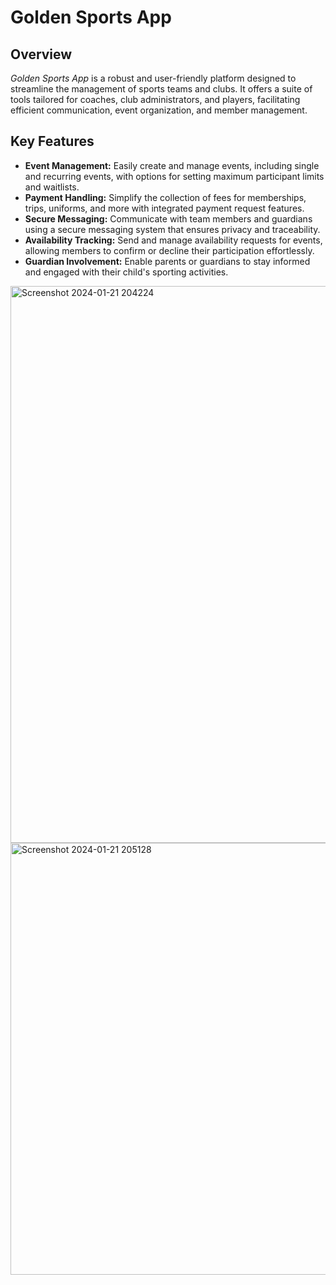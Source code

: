 # Golden Sports App

## Overview
*Golden Sports App* is a robust and user-friendly platform designed to streamline the management of sports teams and clubs. It offers a suite of tools tailored for coaches, club administrators, and players, facilitating efficient communication, event organization, and member management.


## Key Features
- **Event Management:** Easily create and manage events, including single and recurring events, with options for setting maximum participant limits and waitlists.
- **Payment Handling:** Simplify the collection of fees for memberships, trips, uniforms, and more with integrated payment request features.
- **Secure Messaging:** Communicate with team members and guardians using a secure messaging system that ensures privacy and traceability.
- **Availability Tracking:** Send and manage availability requests for events, allowing members to confirm or decline their participation effortlessly.
- **Guardian Involvement:** Enable parents or guardians to stay informed and engaged with their child's sporting activities.

<img width="891" alt="Screenshot 2024-01-21 204224" src="https://github.com/jpadwor1/golden-sports-app/assets/128070765/67ca1fb2-f664-4491-a5b7-63e1c8e6ffc6">

<img width="691" alt="Screenshot 2024-01-21 205128" src="https://github.com/jpadwor1/golden-sports-app/assets/128070765/94b73729-4002-4186-ba30-201789e321d6">
